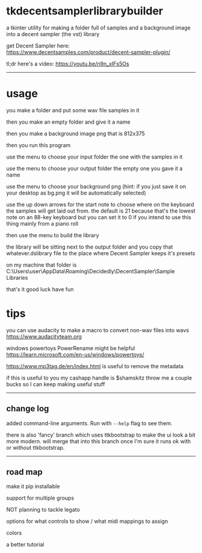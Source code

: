 # tkdecentsamplerlibrarybuilder
a tkinter utility for making a folder full of samples and a background image into a decent sampler (the vst) library

get Decent Sampler here: https://www.decentsamples.com/product/decent-sampler-plugin/


tl;dr here's a video: https://youtu.be/n9n_xIFs5Os

---



# usage

you make a folder and put some wav file samples in it

then you make an empty folder and give it a name

then you make a background image png that is 812x375

then you run this program

use the menu to choose your input folder the one with the samples in it

use the menu to choose your output folder the empty one you gave it a name

use the menu to choose your background png (hint: if you just save it on your desktop as bg.png it will be automatically selected)

use the up down arrows for the start note to choose where on the keyboard the samples will get laid out from. the default is 21 because that's the lowest note on an 88-key keyboard but you can set it to 0 if you intend to use this thing mainly from a piano roll

then use the menu to build the library

the library will be sitting next to the output folder and you copy that whatever.dslibrary file to the place where Decent Sampler keeps it's presets

on my machine that folder is C:\Users\user\AppData\Roaming\Decidedly\DecentSampler\Sample Libraries

that's it good luck have fun

# tips

you can use audacity to make a macro to convert non-wav files into wavs https://www.audacityteam.org

windows powertoys PowerRename might be helpful https://learn.microsoft.com/en-us/windows/powertoys/

https://www.mp3tag.de/en/index.html is useful to remove the metadata


if this is useful to you my cashapp handle is $shamskitz throw me a couple bucks so I can keep making useful stuff

---

## change log

added command-line arguments.  Run with ``--help`` flag to see them.

there is also 'fancy' branch which uses ttkbootstrap to make the ui look a bit more modern.  will merge that into this branch once I'm sure it runs ok with or without ttkbootstrap.

---

## road map

make it pip installable

support for multiple groups

NOT planning to tackle legato

options for what controls to show / what midi mappings to assign

colors

a better tutorial


